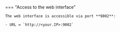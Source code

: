 === "Access to the web interface"

    The web interface is accessible via port **9002**:

    - URL = `http://<your.IP>:9002`

